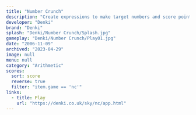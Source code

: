 ```yaml
---
title: "Number Crunch"
description: "Create expressions to make target numbers and score points!"
developer: "Denki"
brand: "Denki"
splash: "Denki/Number Crunch/Splash.jpg"
gameplay: "Denki/Number Crunch/Play01.jpg"
date: "2006-11-09"
archived: "2023-04-29"
image: null
menu: null
category: "Arithmetic"
scores:
  sort: score
  reverse: true
  filter: "item.game == 'nc'"
links:
  - title: Play
    url: "https://denki.co.uk/sky/nc/app.html"
---
```

